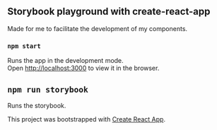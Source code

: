 ## Storybook playground with create-react-app

Made for me to facilitate the development of my components.

### `npm start`

Runs the app in the development mode.<br>
Open [http://localhost:3000](http://localhost:3000) to view it in the browser.

## `npm run storybook`

Runs the storybook.

This project was bootstrapped with [Create React App](https://github.com/facebook/create-react-app).
